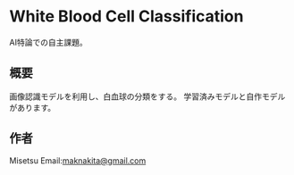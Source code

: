# White Blood Cell Classification

AI特論での自主課題。

## 概要

画像認識モデルを利用し、白血球の分類をする。
学習済みモデルと自作モデルがあります。


## 作者

Misetsu
Email:maknakita@gmail.com

